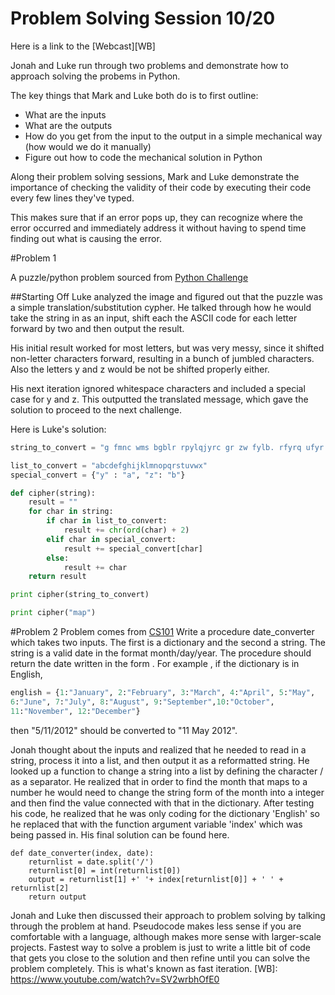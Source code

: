 Problem Solving Session 10/20
==========================================

Here is a link to the [Webcast][WB]

Jonah and Luke run through two problems and demonstrate how to approach solving the probems in Python.

The key things that Mark and Luke both do is to first outline:

* What are the inputs
* What are the outputs
* How do you get from the input to the output in a simple mechanical way (how would we do it manually)
* Figure out how to code the mechanical solution in Python

Along their problem solving sessions, Mark and Luke demonstrate the importance of checking the validity of their code by executing their code every few lines they've typed.

This makes sure that if an error pops up, they can recognize where the error occurred and immediately address it without having to spend time finding out what is causing the error.

#Problem 1

A puzzle/python problem sourced from [Python Challenge](http://www.pythonchallenge.com/pc/def/map.html)


##Starting Off
Luke analyzed the image and figured out that the puzzle was a simple translation/substitution cypher. He talked through how he would take the string in as an input, shift each the ASCII code for each letter forward by two and then output the result.

His initial result worked for most letters, but was very messy, since it shifted non-letter characters forward, resulting in a bunch of jumbled characters. Also the letters y and z would be not be shifted properly either.

His next iteration ignored whitespace characters and included a special case for y and z. This outputted the translated message, which gave the solution to proceed to the next challenge.

Here is Luke's solution:

```python
string_to_convert = "g fmnc wms bgblr rpylqjyrc gr zw fylb. rfyrq ufyr amknsrcpq ypc dmp. bmgle gr gl zw fylb gq glcddgagclr ylb rfyr'q ufw rfgq rcvr gq qm jmle. sqgle qrpgle.kyicrpylq() gq pcamkkclbcb. lmu ynnjw ml rfc spj."

list_to_convert = "abcdefghijklmnopqrstuvwx"
special_convert = {"y" : "a", "z": "b"}

def cipher(string):
    result = ""
    for char in string:
        if char in list_to_convert:
            result += chr(ord(char) + 2)
        elif char in special_convert:
            result += special_convert[char]
        else:
            result += char
    return result

print cipher(string_to_convert)

print cipher("map")
```
 
#Problem 2
Problem comes from [CS101](https://www.udacity.com/course/viewer#!/c-cs101/l-48683810/e-48750084/m-48735060)
Write a procedure date_converter which takes two inputs. The first is 
a dictionary and the second a string. The string is a valid date in  the format month/day/year. The procedure should return
the date written in the form <day> <name of month> <year>.
For example , if the
dictionary is in English,
```python
english = {1:"January", 2:"February", 3:"March", 4:"April", 5:"May", 
6:"June", 7:"July", 8:"August", 9:"September",10:"October", 
11:"November", 12:"December"}
```
then  "5/11/2012" should be converted to "11 May 2012". 

Jonah thought about the inputs and realized that he needed to read in a string, process it into a list, and then output it as a reformatted string. He looked up a function to change a string into a list by defining the character / as a separator. He realized that in order to find the month that maps to a number he would need to change the string form of the month into a integer and then find the value connected with that in the dictionary. After testing his code, he realized that he was only coding for the dictionary 'English' so he replaced that with the function argument variable 'index' which was being passed in. His final solution can be found here.
```
def date_converter(index, date):
    returnlist = date.split('/')
    returnlist[0] = int(returnlist[0])
    output = returnlist[1] +' '+ index[returnlist[0]] + ' ' + returnlist[2]
    return output
```
Jonah and Luke then discussed their approach to problem solving by talking through the problem at hand. Pseudocode makes less sense if you are comfortable with a language, although makes more sense with larger-scale projects. Fastest way to solve a problem is just to write a little bit of code that gets you close to the solution and then refine until you can solve the problem completely. This is what's known as fast iteration.
[WB]: https://www.youtube.com/watch?v=SV2wrbhOfE0
